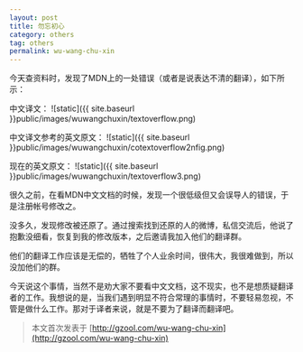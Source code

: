 ```yaml
---
layout: post
title: 勿忘初心
category: others
tag: others
permalink: wu-wang-chu-xin
---
```

今天查资料时，发现了MDN上的一处错误（或者是说表达不清的翻译），如下所示：

中文译文：
![static]({{ site.baseurl }}public/images/wuwangchuxin/textoverflow.png)

中文译文参考的英文原文：
![static]({{ site.baseurl }}public/images/wuwangchuxin/cotextoverflow2nfig.png)

现在的英文原文：
![static]({{ site.baseurl }}public/images/wuwangchuxin/textoverflow3.png)

很久之前，在看MDN中文文档的时候，发现一个很低级但又会误导人的错误，于是注册帐号修改之。

没多久，发现修改被还原了。通过搜索找到还原的人的微博，私信交流后，他说了抱歉没细看，恢复到我的修改版本，之后邀请我加入他们的翻译群。

他们的翻译工作应该是无偿的，牺牲了个人业余时间，很伟大，我很难做到，所以没加他们的群。

今天说这个事情，当然不是劝大家不要看中文文档，这不现实，也不是想质疑翻译者的工作。我想说的是，当我们遇到明显不符合常理的事情时，不要轻易忽视，不管是做什么工作。那对于译者来说，就是不要为了翻译而翻译吧。

>本文首次发表于 [http://gzool.com/wu-wang-chu-xin](http://gzool.com/wu-wang-chu-xin)
